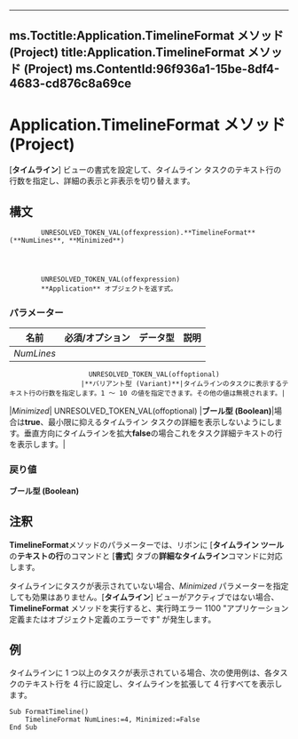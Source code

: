 

---
ms.Toctitle:Application.TimelineFormat メソッド (Project)
title:Application.TimelineFormat メソッド (Project)
ms.ContentId:96f936a1-15be-8df4-4683-cd876c8a69ce
---
# Application.TimelineFormat メソッド (Project)




[**タイムライン**] ビューの書式を設定して、タイムライン タスクのテキスト行の行数を指定し、詳細の表示と非表示を切り替えます。

## 構文

            UNRESOLVED_TOKEN_VAL(offexpression).**TimelineFormat**(**NumLines**, **Minimized**)




            UNRESOLVED_TOKEN_VAL(offexpression)
            **Application** オブジェクトを返す式。

### パラメーター

|**名前**|**必須/オプション**|**データ型**|**説明**|
|---|---|---|---|
|*NumLines*|
                        UNRESOLVED_TOKEN_VAL(offoptional)
                      |**バリアント型 (Variant)**|タイムラインのタスクに表示するテキスト行の行数を指定します。1 ～ 10 の値を指定できます。その他の値は無視されます。|
|*Minimized*|
                        UNRESOLVED_TOKEN_VAL(offoptional)
                      |**ブール型 (Boolean)**|場合は**true**、最小限に抑えるタイムライン タスクの詳細を表示しないようにします。垂直方向にタイムラインを拡大**false**の場合これをタスク詳細テキストの行を表示します。|



### 戻り値
**ブール型 (Boolean)**





## 注釈
**TimelineFormat**メソッドのパラメーターでは、リボンに [**タイムライン ツール**の**テキストの行**のコマンドと [**書式**] タブの**詳細なタイムライン**コマンドに対応します。



タイムラインにタスクが表示されていない場合、*Minimized* パラメーターを指定しても効果はありません。[**タイムライン**] ビューがアクティブではない場合、**TimelineFormat** メソッドを実行すると、実行時エラー 1100 "アプリケーション定義またはオブジェクト定義のエラーです" が発生します。



## 例
タイムラインに 1 つ以上のタスクが表示されている場合、次の使用例は、各タスクのテキスト行を 4 行に設定し、タイムラインを拡張して 4 行すべてを表示します。

```vba
Sub FormatTimeline() 
    TimelineFormat NumLines:=4, Minimized:=False 
End Sub
```





